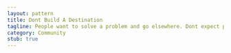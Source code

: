 ```yaml
---
layout: pattern
title: Dont Build A Destination
tagline: People want to solve a problem and go elsewhere. Dont expect people to to live in your site.
category: Community
stub: true
---
```

